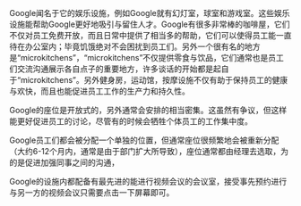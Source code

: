 Google闻名于它的娱乐设施，例如Google就有幻灯室，球室和游戏室。这些娱乐设施能帮助Google更好地吸引与留住人才。Google有很多非常棒的咖啡屋，它们不仅对员工免费开放，而且日常中提供了相当多的帮助，它们可以使得员工能一直待在办公室内；毕竟饥饿绝对不会困扰到员工们。另外一个很有名的地方是“microkitchens”，“microkitchens”不仅提供零食与饮品，它们通常也是员工们交流沟通展示各自点子的重要地方，许多谈话的开始都是起自于“microkitchens”。另外健身房，运动馆，按摩设施不仅有助于保持员工的健康与欢快，而且也能促进员工工作的生产力和持久性。


Google的座位是开放式的，另外通常会安排的相当密集。这虽然有争议，但这样能更好促进员工的讨论，尽管有的时候会牺牲个体员工的工作集中度。


Google员工们都会被分配一个单独的位置，但通常座位很频繁地会被重新分配（大约6-12个月内，通常是由于部门扩大所导致），座位通常都由经理去选取，为的是促进加强同事之间的沟通，


Google的设施内都配备有最先进的能进行视频会议的会议室，接受事先预约进行与另一方的视频会议只需要点击一下屏幕即可。
